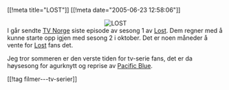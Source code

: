 [[!meta  title="LOST"]]
[[!meta  date="2005-06-23 12:58:06"]]
<div align="center"><img src="http://stuff.slaskdot.org/lost.jpg" alt="LOST"  /></div>
I går sendte <a href="http://www.tvnorge.no/">TV Norge</a> siste episode av sesong 1 av <a href="http://abc.go.com/primetime/lost/">Lost</a>. Dem regner med å kunne starte opp igjen med sesong 2 i oktober. Det er noen måneder å vente for <a href="http://en.wikipedia.org/wiki/Lost_%282004_television_series%29">Lost</a> fans det.

Jeg tror sommeren er den verste tiden for tv-serie fans, det er da høysesong for agurknytt og reprise av <a href="http://www.pacificblue.com/">Pacific Blue</a>.

[[!tag  filmer---tv-serier]]
